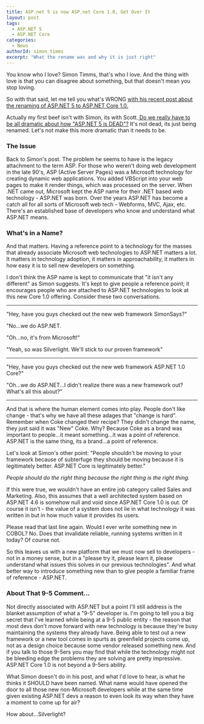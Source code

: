 ```yaml
---
title: ASP.net 5 is now ASP.net Core 1.0, Get Over It
layout: post
tags:
  - ASP.NET 5
  - ASP.NET Core
categories:
  - News
authorId: simon_timms
excerpt: "What the rename was and why it is just right"
---
```


You know who I love? Simon Timms, that's who I love. And the thing with love is that you can disagree about something, but that doesn't mean you stop loving.

So with that said, let me tell you what's WRONG [with his recent post about the renaming of ASP.NET 5 to ASP.NET Core 1.0.](http://www.westerndevs.com/News/ASP-Net-5-rename/)

Actually my first beef isn't with Simon, its with Scott.[ Do we really have to be all dramatic about how "ASP.NET 5 is DEAD"?](http://www.hanselman.com/blog/ASPNET5IsDeadIntroducingASPNETCore10AndNETCore10.aspx) It's not dead, its just being renamed. Let's not make this more dramatic than it needs to be.

### The Issue ###

Back to Simon's post. The problem he seems to have is the legacy attachment to the term ASP. For those who weren't doing web development in the late 90's, ASP (Active Server Pages) was a Microsoft technology for creating dynamic web applications. You added VBScript into your web pages to make it render things, which was processed on the server. When .NET came out, Microsoft kept the ASP name for their .NET based web technology - ASP.NET was born. Over the years ASP.NET has become a catch all for all sorts of Microsoft web tech - Webforms, MVC, Ajax, etc. There's an established base of developers who know and understand what ASP.NET means.

### What's in a Name? ###

And that matters. Having a reference point to a technology for the masses that already associate Microsoft web technologies to ASP.NET matters a lot. It matters in technology adoption, it matters in approachability, it matters in how easy it is to sell new developers on something.

I don't think the ASP name is kept to communicate that "it isn't any different" as Simon suggests. It's kept to give people a reference point; it encourages people who are attached to ASP.NET technologies to look at this new Core 1.0 offering. Consider these two conversations.

****

"Hey, have you guys checked out the new web framework SimonSays?"

"No...we do ASP.NET.

"Oh...no, it's from Microsoft!"

"Yeah, so was Silverlight. We'll stick to our proven framework"

****

"Hey, have you guys checked out the new web framework ASP.NET 1.0 Core?"

"Oh...we do ASP.NET...I didn't realize there was a new framework out? What's all this about?"

****
And that is where the human element comes into play. People don't like change - that's why we have all these adages that "change is hard". Remember when Coke changed their recipe? They didn't change the name, they just said it was "New" Coke. Why? Because Coke as a brand was important to people...it meant something...it was a point of reference. ASP.NET is the same thing, its a brand...a point of reference.

Let's look at Simon's other point: "People shouldn't be moving to your framework because of subterfuge they should be moving because it is legitimately better. ASP.NET Core is legitimately better."

*People should do the right thing because the right thing is the right thing.* 

If this were true, we wouldn't have an entire job category called Sales and Marketing. Also, this assumes that a well architected system based on ASP.NET 4.6 is somehow null and void since ASP.NET Core 1.0 is out. Of course it isn't - the value of a system does not lie in what technology it was written in but in how much value it provides its users.

Please read that last line again. Would I ever write something new in COBOL? No. Does that invalidate reliable, running systems written in it today? Of course not.

So this leaves us with a new platform that we must now sell to developers - not in a money sense, but in a "please try it, please learn it, please understand what issues this solves in our previous technologies". And what better way to introduce something new than to give people a familiar frame of reference - ASP.NET.

### About That 9-5 Comment... ###

Not directly associated with ASP.NET but a point I'll still address is the blanket assumption of what a "9-5" developer is. I'm going to tell you a big secret that I've learned while being at a 9-5 public entity - the reason that most devs don't move forward with new technology is because they're busy maintaining the systems they already have. Being able to test out a new framework or a new tool comes in spurts as greenfield projects come up, not as a design choice because some vendor released something new. And if you talk to those 9-5ers you may find that while the technology might not be bleeding edge the problems they are solving are pretty impressive. ASP.NET Core 1.0 is not beyond a 9-5ers ability.

What Simon doesn't do in his post, and what I'd love to hear, is what he thinks it SHOULD have been named. What name would have opened the door to all those new non-Microsoft developers while at the same time given existing ASP.NET devs a reason to even look its way when they have a moment to come up for air?

How about...Silverlight?

